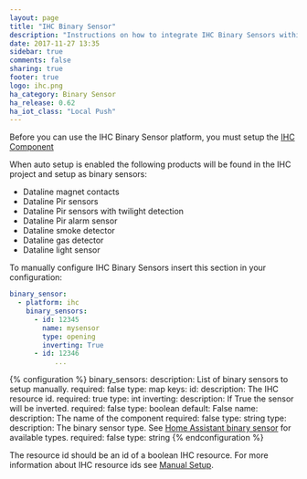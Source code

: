 ```yaml
---
layout: page
title: "IHC Binary Sensor"
description: "Instructions on how to integrate IHC Binary Sensors within Home Assistant."
date: 2017-11-27 13:35
sidebar: true
comments: false
sharing: true
footer: true
logo: ihc.png
ha_category: Binary Sensor
ha_release: 0.62
ha_iot_class: "Local Push"
---
```


Before you can use the IHC Binary Sensor platform, you must setup the [IHC Component](/components/ihc/)

When auto setup is enabled the following products will be found in the IHC project and setup as binary sensors:

* Dataline magnet contacts
* Dataline Pir sensors
* Dataline Pir sensors with twilight detection
* Dataline Pir alarm sensor
* Dataline smoke detector
* Dataline gas detector
* Dataline light sensor

To manually configure IHC Binary Sensors insert this section in your configuration:

```yaml
binary_sensor:
  - platform: ihc
    binary_sensors:
      - id: 12345
        name: mysensor
        type: opening
        inverting: True
      - id: 12346
           ...
```

{% configuration %}
binary_sensors:
  description: List of binary sensors to setup manually.
  required: false
  type: map
  keys:
    id:
      description: The IHC resource id.
      required: true
      type: int
    inverting:
      description: If True the sensor will be inverted.
      required: false
      type: boolean
      default: False
    name:
      description: The name of the component
      required: false
      type: string
    type:
      description: The binary sensor type. See [Home Assistant binary sensor](/components/binary_sensor/) for available types.
      required: false
      type: string
{% endconfiguration %}

The resource id should be an id of a boolean IHC resource.
For more information about IHC resource ids see [Manual Setup](/components/ihc/#manual-setup).
